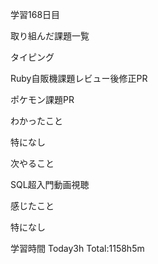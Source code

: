 
学習168日目

取り組んだ課題一覧

タイピング

Ruby自販機課題レビュー後修正PR

ポケモン課題PR

わかったこと

特になし

次やること

SQL超入門動画視聴

感じたこと

特になし

学習時間 Today3h Total:1158h5m